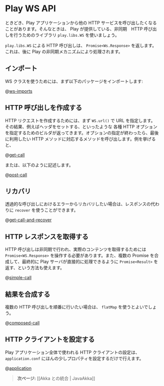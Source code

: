 <!-- translated -->
<!--
# The Play WS API
-->
# Play WS API

<!--
Sometimes you want to call other HTTP services from within a Play application. Play supports this via its `play.libs.WS` library, which provides a way to make asynchronous HTTP calls.
-->
ときどき、Play アプリケーションから他の HTTP サービスを呼び出したくなることがあります。そんなときは、 Play が提供している、非同期　HTTP 呼び出しを行うためのライブラリ `play.libs.WS` を使いましょう。

<!--
A call made by `play.libs.WS` should return a `Promise<WS.Response>`, which you can handle later with Play’s asynchronous mechanisms.
-->
`play.libs.WS` による HTTP 呼び出しは、 `Promise<Ws.Response>` を返します。これは、後に Play の非同期メカニズムにより処理されます。

<!--
## Imports
-->
## インポート

<!--
To use WS, first import the following packages:
-->
WS クラスを使うためには、まず以下のパッケージをインポートします:

@[ws-imports](code/javaguide/ws/JavaWS.java)

<!--
## Making HTTP calls
-->
## HTTP 呼び出しを作成する

<!--
To make an HTTP request, you start with `WS.url()` to specify the URL. Then you get a builder that you can use to specify HTTP options, such as setting headers. You end by calling a method corresponding to the HTTP method you want to use:
-->
HTTP リクエストを作成するためには、まず `WS.url()` で URL を指定します。その結果、例えばヘッダをセットする、といったような 各種 HTTP オプションを指定するためのビルダが返ってきます。オプションの指定が終わったら、最後に利用したい HTTP メソッドに対応するメソッドを呼び出します。例を挙げると、

@[get-call](code/javaguide/ws/JavaWS.java)

<!--
Alternatively:
-->
または、以下のように記述します。

@[post-call](code/javaguide/ws/JavaWS.java)

<!--
## Recovery
-->
## リカバリ

<!--
If you want to recover from an error in the call transparently, you can use `recover` to substitute a response:
-->
透過的な呼び出しにおけるエラーからリカバリしたい場合は、レスポンスの代わりに `recover` を使うことができます。

@[get-call-and-recover](code/javaguide/ws/JavaWS.java)

<!--
## Retrieving the HTTP response result
-->
## HTTP レスポンスを取得する

<!--
The call is made asynchronously and you need to manipulate it as a `Promise<WS.Response>` to get the actual content. You can compose several promises and end up with a `Promise<Result>` that can be handled directly by the Play server:
-->
HTTP 呼び出しは非同期で行われ、実際のコンテンツを取得するためには `Promise<WS.Response>` を操作する必要があります。また、複数の Promise を合成して、最終的に Play サーバが直接的に処理できるように `Promise<Result>` を返す、という方法も使えます。

@[simple-call](code/javaguide/ws/JavaWS.java)


<!--
## Composing results
-->
## 結果を合成する

<!--
If you want to make multiple calls in sequence, this can be achieved using `flatMap`:
-->
複数の HTTP 呼び出しを順番に行いたい場合は、 `flatMap` を使うとよいでしょう。

@[composed-call](code/javaguide/ws/JavaWS.java)

<!--
## Configuring the HTTP client
-->
## HTTP クライアントを設定する

<!--
The HTTP client can be configured globally in `application.conf` via a few properties:
-->
Play アプリケーション全体で使われる HTTP クライアントの設定は、 `application.conf` にほんの少しプロパティを設定するだけで行えます。

@[application](code/javaguide/ws/application.conf)

<!--
> **Next:** [[Integrating with Akka | JavaAkka]]
-->
> **次ページ:** [[Akka との統合 | JavaAkka]]